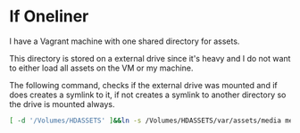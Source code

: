 # If Oneliner

I have a Vagrant machine with one shared directory for assets.

This directory is stored on a external drive since it's heavy and I do not want to either load all assets on the VM or my machine.

The following command, checks if the external drive was mounted and if does creates a symlink to it, if not creates a symlink to another directory so the drive is mounted always.

```bash
[ -d '/Volumes/HDASSETS' ]&&ln -s /Volumes/HDASSETS/var/assets/media media||ln -s empty_media media
```

